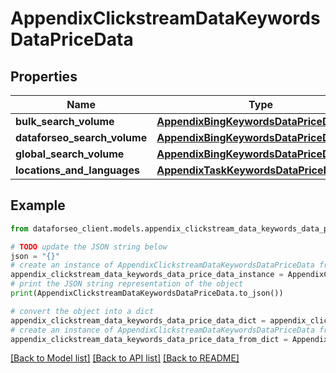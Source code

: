 # AppendixClickstreamDataKeywordsDataPriceData


## Properties

Name | Type | Description | Notes
------------ | ------------- | ------------- | -------------
**bulk_search_volume** | [**AppendixBingKeywordsDataPriceDataInfo**](AppendixBingKeywordsDataPriceDataInfo.md) |  | [optional] 
**dataforseo_search_volume** | [**AppendixBingKeywordsDataPriceDataInfo**](AppendixBingKeywordsDataPriceDataInfo.md) |  | [optional] 
**global_search_volume** | [**AppendixBingKeywordsDataPriceDataInfo**](AppendixBingKeywordsDataPriceDataInfo.md) |  | [optional] 
**locations_and_languages** | [**AppendixTaskKeywordsDataPriceDataInfo**](AppendixTaskKeywordsDataPriceDataInfo.md) |  | [optional] 

## Example

```python
from dataforseo_client.models.appendix_clickstream_data_keywords_data_price_data import AppendixClickstreamDataKeywordsDataPriceData

# TODO update the JSON string below
json = "{}"
# create an instance of AppendixClickstreamDataKeywordsDataPriceData from a JSON string
appendix_clickstream_data_keywords_data_price_data_instance = AppendixClickstreamDataKeywordsDataPriceData.from_json(json)
# print the JSON string representation of the object
print(AppendixClickstreamDataKeywordsDataPriceData.to_json())

# convert the object into a dict
appendix_clickstream_data_keywords_data_price_data_dict = appendix_clickstream_data_keywords_data_price_data_instance.to_dict()
# create an instance of AppendixClickstreamDataKeywordsDataPriceData from a dict
appendix_clickstream_data_keywords_data_price_data_from_dict = AppendixClickstreamDataKeywordsDataPriceData.from_dict(appendix_clickstream_data_keywords_data_price_data_dict)
```
[[Back to Model list]](../README.md#documentation-for-models) [[Back to API list]](../README.md#documentation-for-api-endpoints) [[Back to README]](../README.md)


